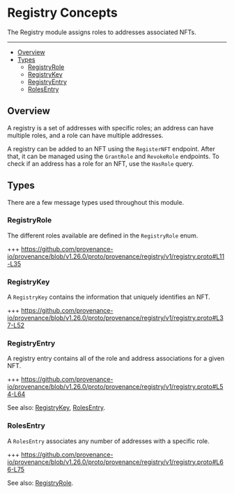 # Registry Concepts

The Registry module assigns roles to addresses associated NFTs.

---
<!-- TOC -->
  - [Overview](#overview)
  - [Types](#types)
    - [RegistryRole](#registryrole)
    - [RegistryKey](#registrykey)
    - [RegistryEntry](#registryentry)
    - [RolesEntry](#rolesentry)


## Overview

A registry is a set of addresses with specific roles; an address can have multiple roles, and a role can have multiple addresses.

A registry can be added to an NFT using the `RegisterNFT` endpoint.
After that, it can be managed using the `GrantRole` and `RevokeRole` endpoints.
To check if an address has a role for an NFT, use the `HasRole` query.

## Types

There are a few message types used throughout this module.

### RegistryRole

The different roles available are defined in the `RegistryRole` enum.

+++ https://github.com/provenance-io/provenance/blob/v1.26.0/proto/provenance/registry/v1/registry.proto#L11-L35

### RegistryKey

A `RegistryKey` contains the information that uniquely identifies an NFT.

+++ https://github.com/provenance-io/provenance/blob/v1.26.0/proto/provenance/registry/v1/registry.proto#L37-L52

### RegistryEntry

A registry entry contains all of the role and address associations for a given NFT.

+++ https://github.com/provenance-io/provenance/blob/v1.26.0/proto/provenance/registry/v1/registry.proto#L54-L64

See also: [RegistryKey](#registrykey), [RolesEntry](#rolesentry).

### RolesEntry

A `RolesEntry` associates any number of addresses with a specific role.

+++ https://github.com/provenance-io/provenance/blob/v1.26.0/proto/provenance/registry/v1/registry.proto#L66-L75

See also: [RegistryRole](#registryrole).
